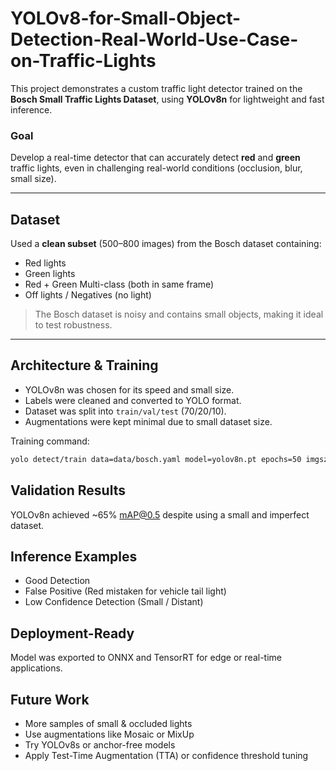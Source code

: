 # YOLOv8-for-Small-Object-Detection-Real-World-Use-Case-on-Traffic-Lights


This project demonstrates a custom traffic light detector trained on the **Bosch Small Traffic Lights Dataset**, using **YOLOv8n** for lightweight and fast inference.

### Goal

Develop a real-time detector that can accurately detect **red** and **green** traffic lights, even in challenging real-world conditions (occlusion, blur, small size).

---

## Dataset

Used a **clean subset** (500–800 images) from the Bosch dataset containing:
- Red lights
- Green lights
- Red + Green Multi-class (both in same frame)
- Off lights / Negatives (no light)

> The Bosch dataset is noisy and contains small objects, making it ideal to test robustness.

---

##  Architecture & Training

- YOLOv8n was chosen for its speed and small size.
- Labels were cleaned and converted to YOLO format.
- Dataset was split into `train/val/test` (70/20/10).
- Augmentations were kept minimal due to small dataset size.

Training command:
```bash
yolo detect/train data=data/bosch.yaml model=yolov8n.pt epochs=50 imgsz=640
```
## Validation Results

YOLOv8n achieved ~65% mAP@0.5 despite using a small and imperfect dataset.

## Inference Examples

- Good Detection
- False Positive (Red mistaken for vehicle tail light)
- Low Confidence Detection (Small / Distant)

## Deployment-Ready

Model was exported to ONNX and TensorRT for edge or real-time applications.

## Future Work

- More samples of small & occluded lights
- Use augmentations like Mosaic or MixUp
- Try YOLOv8s or anchor-free models
- Apply Test-Time Augmentation (TTA) or confidence threshold tuning
